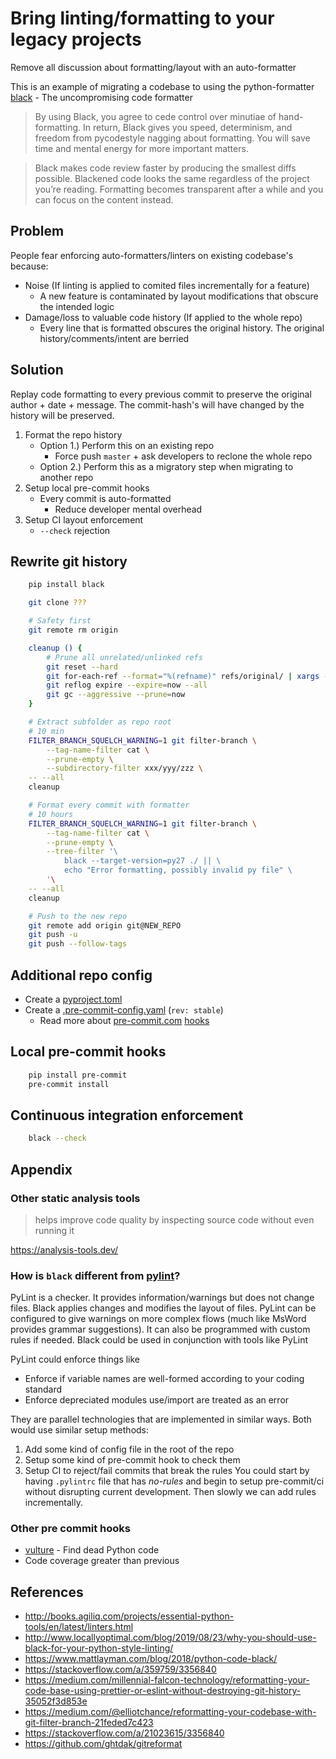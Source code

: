 Bring linting/formatting to your legacy projects
================================================

Remove all discussion about formatting/layout with an auto-formatter

This is an example of migrating a codebase to using the python-formatter [black](https://black.readthedocs.io/) - The uncompromising code formatter

> By using Black, you agree to cede control over minutiae of hand-formatting. In return, Black gives you speed, determinism, and freedom from pycodestyle nagging about formatting. You will save time and mental energy for more important matters.

> Black makes code review faster by producing the smallest diffs possible. Blackened code looks the same regardless of the project you’re reading. Formatting becomes transparent after a while and you can focus on the content instead.


Problem
-------

People fear enforcing auto-formatters/linters on existing codebase's because:
* Noise (If linting is applied to comited files incrementally for a feature)
    * A new feature is contaminated by layout modifications that obscure the intended logic
* Damage/loss to valuable code history (If applied to the whole repo)
    * Every line that is formatted obscures the original history. The original history/comments/intent are berried

Solution
--------
Replay code formatting to every previous commit to preserve the original author + date + message.
The commit-hash's will have changed by the history will be preserved.

1. Format the repo history
    * Option 1.) Perform this on an existing repo
        * Force push `master` + ask developers to reclone the whole repo
    * Option 2.) Perform this as a migratory step when migrating to another repo
2. Setup local pre-commit hooks
    * Every commit is auto-formatted
        * Reduce developer mental overhead
3. Setup CI layout enforcement
    * `--check` rejection


Rewrite git history
-------------------

```bash
    pip install black
```

```bash
    git clone ???

    # Safety first
    git remote rm origin

    cleanup () {
        # Prune all unrelated/unlinked refs
        git reset --hard
        git for-each-ref --format="%(refname)" refs/original/ | xargs -n 1 git update-ref -d
        git reflog expire --expire=now --all
        git gc --aggressive --prune=now
    }

    # Extract subfolder as repo root
    # 10 min
    FILTER_BRANCH_SQUELCH_WARNING=1 git filter-branch \
        --tag-name-filter cat \
        --prune-empty \
        --subdirectory-filter xxx/yyy/zzz \
    -- --all
    cleanup

    # Format every commit with formatter
    # 10 hours
    FILTER_BRANCH_SQUELCH_WARNING=1 git filter-branch \
        --tag-name-filter cat \
        --prune-empty \
        --tree-filter '\
            black --target-version=py27 ./ || \
            echo "Error formatting, possibly invalid py file" \
        '\
    -- --all
    cleanup

    # Push to the new repo
    git remote add origin git@NEW_REPO
    git push -u
    git push --follow-tags
```


Additional repo config
----------------------

* Create a [pyproject.toml](https://black.readthedocs.io/en/stable/pyproject_toml.html#configuration-format)
* Create a [.pre-commit-config.yaml](https://pre-commit.com/#2-add-a-pre-commit-configuration) (`rev: stable`)
    * Read more about [pre-commit.com](https://pre-commit.com/) [hooks](https://pre-commit.com/hooks.html)


Local pre-commit hooks
----------------------

```bash
    pip install pre-commit
    pre-commit install
```


Continuous integration enforcement
----------------------------------

```bash
    black --check
```


Appendix
--------

### Other static analysis tools

> helps improve code quality by inspecting source code without even running it

https://analysis-tools.dev/


### How is `black` different from [pylint](https://www.pylint.org/)?

PyLint is a checker. It provides information/warnings but does not change files.
Black applies changes and modifies the layout of files.
PyLint can be configured to give warnings on more complex flows (much like MsWord provides grammar suggestions). It can also be programmed with custom rules if needed.
Black could be used in conjunction with tools like PyLint

PyLint could enforce things like
* Enforce if variable names are well-formed according to your coding standard
* Enforce depreciated modules use/import are treated as an error

They are parallel technologies that are implemented in similar ways.
Both would use similar setup methods:
1. Add some kind of config file in the root of the repo
2. Setup some kind of pre-commit hook to check them
3. Setup CI to reject/fail commits that break the rules
You could start by having `.pylintrc` file that has _no-rules_ and begin to setup pre-commit/ci without disrupting current development. Then slowly we can add rules incrementally.


### Other pre commit hooks

* [vulture](https://github.com/jendrikseipp/vulture) - Find dead Python code 
* Code coverage greater than previous



References
----------

* http://books.agiliq.com/projects/essential-python-tools/en/latest/linters.html
* http://www.locallyoptimal.com/blog/2019/08/23/why-you-should-use-black-for-your-python-style-linting/
* https://www.mattlayman.com/blog/2018/python-code-black/
* https://stackoverflow.com/a/359759/3356840
* https://medium.com/millennial-falcon-technology/reformatting-your-code-base-using-prettier-or-eslint-without-destroying-git-history-35052f3d853e
* https://medium.com/@elliotchance/reformatting-your-codebase-with-git-filter-branch-21feded7c423
* https://stackoverflow.com/a/21023615/3356840
* https://github.com/ghtdak/gitreformat
